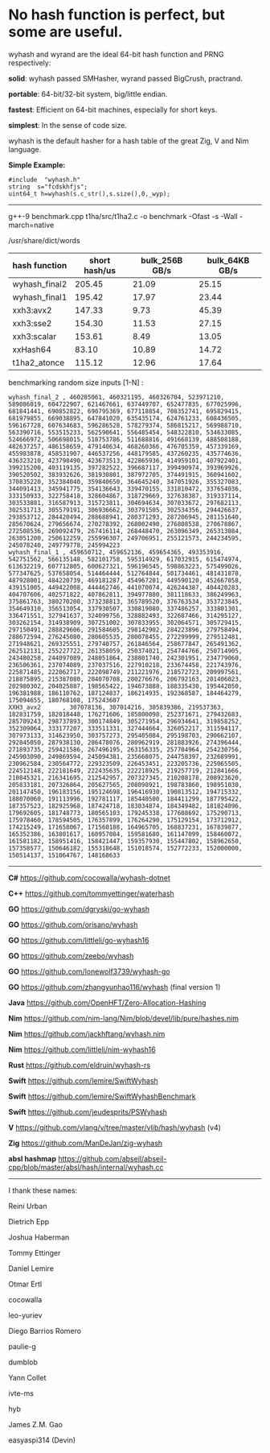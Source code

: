 No hash function is perfect, but some are useful.
====

wyhash and wyrand are the ideal 64-bit hash function and PRNG respectively: 

**solid**:  wyhash passed SMHasher, wyrand passed BigCrush, practrand.

**portable**: 64-bit/32-bit system, big/little endian.
  
**fastest**:  Efficient on 64-bit machines, especially for short keys.
  
**simplest**: In the sense of code size.

wyhash is the default hasher for a hash table of the great Zig, V and Nim language.

**Simple Example:**
```
#include  "wyhash.h"
string  s="fcdskhfjs";
uint64_t h=wyhash(s.c_str(),s.size(),0,_wyp);
```

----------------------------------------

g++-9 benchmark.cpp t1ha/src/t1ha2.c -o benchmark -Ofast -s  -Wall -march=native

/usr/share/dict/words

|hash function  |short hash/us  |bulk_256B GB/s |bulk_64KB GB/s |
|----           |----           |----           |----           |
|wyhash_final2  |205.45         |21.09          |25.15          |
|wyhash_final1  |195.42         |17.97          |23.44          |
|xxh3:avx2      |147.33         |9.73           |45.39          |
|xxh3:sse2      |154.30         |11.53          |27.15          |
|xxh3:scalar    |153.61         |8.49           |13.05          |
|xxHash64       |83.10          |10.89          |14.72          |
|t1ha2_atonce   |115.12         |12.96          |17.64          |

benchmarking random size inputs [1-N] : 
```
wyhash_final_2 , 460285061, 460321195, 460326704, 523971210, 589086019, 604722907, 621467661, 637449707, 652477835, 677025996, 681841441, 690852822, 690795369, 677118854, 708352741, 695829415, 681979855, 669038895, 647841020, 635435174, 624761233, 608436505, 596167728, 607634683, 596286528, 578279374, 586815217, 569988710, 563390716, 553515233, 562590641, 556485454, 548322810, 534633085, 524666972, 506698015, 518753786, 511688816, 491668139, 488508188, 482637257, 486158659, 479140634, 468260366, 476705359, 457339169, 455983878, 458531907, 446537256, 448179585, 437260235, 435774636, 436323210, 423798490, 423673513, 422865936, 414959101, 407922401, 399215200, 403119135, 397282522, 396687117, 399490974, 393969926, 390520502, 383932626, 381930801, 387972705, 374491915, 360941602, 370835220, 352384040, 359840650, 364645240, 347051926, 355327083, 344091413, 345941775, 354136643, 339470155, 331810472, 337654036, 333150933, 322758418, 328604867, 318729669, 327638387, 319337114, 303533881, 316587913, 315723811, 304694634, 307033672, 297682113, 302531713, 305579191, 306936662, 303791505, 302534356, 294426637, 293853712, 284420494, 288688941, 280371293, 287206945, 281151640, 285670624, 279656674, 270278392, 268002490, 276808538, 270678867, 272508536, 269092479, 267416114, 268448470, 263096349, 265313084, 263051200, 250612259, 255996307, 249706951, 255121573, 244234595, 245078240, 249779778, 245994223
wyhash_final_1 , 459650712, 459652136, 459654365, 493353916, 542751562, 566135148, 582101758, 595314929, 617032915, 615474974, 613632219, 607712805, 600627321, 596196545, 598863223, 575499026, 577347625, 537658054, 514464444, 512764844, 501734461, 481431878, 487928001, 484220739, 469181287, 454967201, 449590120, 452667058, 439151005, 449422008, 444462746, 441070074, 426244387, 404420283, 404707606, 402571822, 407862811, 394977880, 381118633, 386249963, 375861763, 380270200, 373238813, 365789520, 376763534, 353723845, 354649310, 356513054, 337930507, 330819080, 337486257, 333801301, 336471551, 327941637, 324099756, 328882493, 322687466, 314295127, 303262154, 314938909, 307251002, 307833955, 302064571, 305729415, 297150491, 288829606, 291584605, 298142902, 284223896, 279758494, 288672594, 276245080, 280605535, 280078455, 272299999, 279512481, 271948621, 269325551, 279740757, 261846564, 258677847, 265491362, 262512131, 255227722, 261358059, 250374021, 254744766, 250714905, 243480258, 244097089, 248051864, 238801740, 242301951, 234779060, 236506361, 237074089, 237037516, 227910218, 233674458, 221743976, 225871485, 222062717, 222098749, 211221976, 218572723, 209997561, 218875895, 215387080, 204070708, 200276676, 206792163, 201406023, 202980302, 204025887, 198565422, 194673888, 188335430, 195442050, 196381988, 186110762, 187124837, 186214935, 192368587, 184464279, 175094655, 180768108, 175243607
XXH3_avx2      , 307078136, 307014216, 305839386, 219537363, 182831759, 182018448, 176271606, 185800098, 252371671, 279432683, 285709243, 298737893, 300174849, 305271954, 296934641, 319858252, 352309064, 333177207, 333511331, 327444664, 326052217, 311594117, 307973133, 314623950, 303757273, 295405084, 295198703, 290662107, 292845050, 287938130, 286478076, 280962919, 281883926, 274396444, 271893735, 259421586, 267496195, 263156335, 257704964, 254230756, 245903090, 249869594, 245094381, 235668075, 244758397, 232689991, 230962584, 230564772, 229323509, 226453451, 223205736, 225065505, 224512148, 222181649, 222435635, 222218925, 219257719, 212841666, 210845321, 216341695, 212542957, 207327345, 210208178, 208923620, 205833181, 207326864, 205627565, 208098921, 198783860, 198951030, 201147450, 196183156, 195124698, 196416930, 190813512, 194715332, 188070060, 191113996, 192781117, 185440500, 184411299, 187795422, 187357523, 182925968, 187424718, 183034874, 184349482, 181824096, 179692605, 181748773, 180565103, 179245338, 177608692, 175290713, 175978460, 178594505, 176357899, 176264290, 175129154, 173712912, 174215249, 171658067, 171560188, 164965705, 168837231, 167839877, 165352386, 163801617, 160957084, 159581680, 161147099, 158460072, 161581182, 158951416, 158421447, 159357930, 155447802, 158962650, 157358577, 150646182, 155318648, 151018574, 152772233, 152000000, 150514137, 151064767, 148168633
```
----------------------------------------

**C#**  https://github.com/cocowalla/wyhash-dotnet

**C++**  https://github.com/tommyettinger/waterhash

**GO**  https://github.com/dgryski/go-wyhash

**GO**  https://github.com/orisano/wyhash

**GO** https://github.com/littleli/go-wyhash16

**GO** https://github.com/zeebo/wyhash

**GO** https://github.com/lonewolf3739/wyhash-go

**GO** https://github.com/zhangyunhao116/wyhash (final version 1)

**Java** https://github.com/OpenHFT/Zero-Allocation-Hashing

**Nim** https://github.com/nim-lang/Nim/blob/devel/lib/pure/hashes.nim

**Nim** https://github.com/jackhftang/wyhash.nim

**Nim** https://github.com/littleli/nim-wyhash16

**Rust**  https://github.com/eldruin/wyhash-rs

**Swift** https://github.com/lemire/SwiftWyhash

**Swift**  https://github.com/lemire/SwiftWyhashBenchmark

**Swift**  https://github.com/jeudesprits/PSWyhash

**V** https://github.com/vlang/v/tree/master/vlib/hash/wyhash (v4)

**Zig** https://github.com/ManDeJan/zig-wyhash

**absl hashmap** https://github.com/abseil/abseil-cpp/blob/master/absl/hash/internal/wyhash.cc

----------------------------------------

I thank these names:

Reini Urban

Dietrich Epp

Joshua Haberman

Tommy Ettinger

Daniel Lemire

Otmar Ertl

cocowalla

leo-yuriev

Diego Barrios Romero

paulie-g 

dumblob

Yann Collet

ivte-ms

hyb

James Z.M. Gao

easyaspi314 (Devin)
